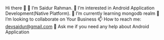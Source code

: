 Hi there 👋
👋 I’m Saidur Rahman.
👀 I’m interested in Android Application Development(Native Platform).
🌱 I’m currently learning  mongodb realm
💞️ I’m looking to collaborate on Your Business
📫 How to reach me: devsaidur@gmail.com
💬 Ask me if you need any help about Android Application
